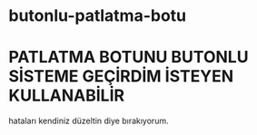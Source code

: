 # butonlu-patlatma-botu

# PATLATMA BOTUNU BUTONLU SİSTEME GEÇİRDİM İSTEYEN KULLANABİLİR

hataları kendiniz düzeltin diye bırakıyorum.
